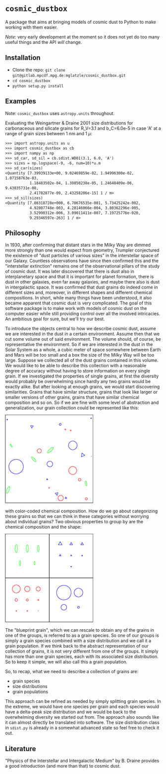 # `cosmic_dustbox`
A package that aims at bringing models of cosmic dust to Python to make working
with them easier.

*Note:* very early development at the moment so it does not yet do too many
useful things and the API _will_ change.

## Installation
- Clone the repo: `git clone
  git@gitlab.mpcdf.mpg.de:mglatzle/cosmic_dustbox.git`
- `cd cosmic_dustbox`
- `python setup.py install`

## Examples
Note: `cosmic_dustbox` uses `astropy.units` throughout.

Evaluating the Weingartner & Draine 2001 size distributions for carbonaceous
and silicate grains for R\_V=3.1 and b\_C=6.0e-5 in case 'A' at a range of
grain sizes between 1 nm and 1 $\mu$:

```
>>> import astropy.units as u
>>> import cosmic_dustbox as cb
>>> import numpy as np
>>> sd_car, sd_sil = cb.sdist.WD01(3.1, 6.0, 'A')
>>> sizes = np.logspace(-9, -6, num=10)*u.m
>>> sd_car(sizes)
<Quantity [7.39939133e+00, 9.02469859e-02, 1.94996300e-02, 1.07158763e-03,
           1.18483502e-04, 1.30850238e-05, 1.24648409e-06, 9.43835731e-08,
           2.41782877e-09, 2.43258206e-15] 1 / m>
>>> sd_sil(sizes)
<Quantity [7.86318728e+000, 6.70676535e-001, 5.73425242e-002,
           4.92807748e-003, 4.28146066e-004, 3.80362296e-005,
           3.52990312e-006, 3.09011411e-007, 7.19725776e-020,
           9.29346597e-263] 1 / m>
```

## Philosophy
In 1930, after confirming that distant stars in the Milky Way are dimmed more
strongly than one would expect from geometry, Trumpler conjectured the
existence of "dust particles of various sizes" in the interstellar space of our
Galaxy. Countless observations have since then confirmed this and the
"interstellar extinction" remains one of the observational pillars of the study
of cosmic dust. It was later discovered that there is dust also in
interplanetary space and that it is important for planet formation, there is
dust in other galaxies, even far away galaxies, and maybe there also is dust in
intergalactic space. It was confirmed that dust grains do indeed come in
different sizes and, moreover, in different shapes and different chemical
compositions. In short, while many things have been understood, it also became
apparent that cosmic dust is very complicated. The goal of this software
package is to make work with models of cosmic dust on the computer easier while
still providing control over all the involved intricacies. An ambitious goal
for sure, but we'll try our best.

To introduce the objects central to how we describe cosmic dust, assume we are
interested in the dust in a certain environment. Assume then that we cut some
volume out of said environment. The volume should, of course, be representative
the environment. So if we are interested in the dust in the Solar System as a
whole, a cubic meter of space somewhere between Earth and Mars will be too
small and a box the size of the Milky Way will be too large. Suppose we
collected all of the dust grains contained in this volume. We would like to be
able to describe this collection with a reasonable degree of accuracy without
having to store information on every single grain. If we investigated the
properties of single grains, at first the diversity would probably be
overwhelming since hardly any two grains would be exactly alike. But after
looking at enough grains, we would start discovering similarities. Grains that
have similar structure, grains that look like larger or smaller versions of
other grains, grains that have similar chemical composition and so on. So if we
are fine with some level of abstraction and generalization, our grain
collection could be represented like this:

![](docs/figs/grain-pop.png)

with color-coded chemical composition. How do we go about categorizing these
grains so that we can think in these categories without worrying about
individual grains? Two obvious properties to group by are the chemical
composition and the shape:

![](docs/figs/grain-species.png)

The "blueprint grain", which we can rescale to obtain any of the grains in one
of the groups, is referred to as a grain species. So one of our groups is
simply a grain species combined with a size distribution and we call it a grain
population. If we think back to the abstract representation of our collection
of grains, it is not very different from one of the groups. It simply has more
than one grain species, each with its associated size distribution. So to keep
it simple, we will also call this a grain population.

So, to recap, what we need to describe a collection of grains are:

- grain species
- size distributions
- grain populations

This approach can be refined as needed by simply splitting grain species. In
the extreme, we would have one species per grain and each species would have a
delta-peak size distribution and we would be back to the overwhelming diversity
we started out from. The approach also sounds like it can almost directly be
translated into software. The size distribution class in `sdist.py` is already
in a somewhat advanced state so feel free to check it out.

## Literature
"Physics of the Interstellar and Intergalactic Medium" by B. Draine provides
a good introduction (and more than that) to cosmic dust.
